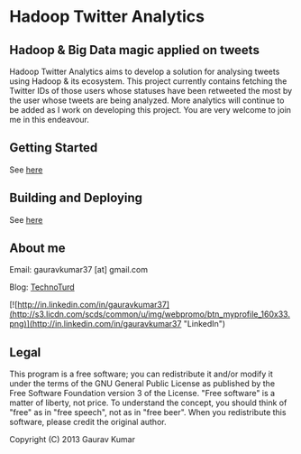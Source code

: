 Hadoop Twitter Analytics
==============

Hadoop &amp; Big Data magic applied on tweets
--------------------------------------------

Hadoop Twitter Analytics aims to develop a solution for analysing tweets using Hadoop & its ecosystem.
This project currently contains fetching the Twitter IDs of those users whose statuses have been retweeted the most by the user whose tweets are being analyzed.
More analytics will continue to be added as I work on developing this project. You are very welcome to join me in this endeavour.

Getting Started
---------------
See [here](https://github.com/gauravkumar37/hadoop-twitter/wiki/Getting-Started)

Building and Deploying
----------------------
See [here](https://github.com/gauravkumar37/hadoop-twitter/wiki/Building-and-Deploying)

About me
--------
Email: gauravkumar37 [at] gmail.com

Blog: [TechnoTurd](http://technoturd.wordpress.com)

[![http://in.linkedin.com/in/gauravkumar37](http://s3.licdn.com/scds/common/u/img/webpromo/btn_myprofile_160x33.png)](http://in.linkedin.com/in/gauravkumar37 "LinkedIn")


Legal
-----
This program is a free software; you can redistribute it and/or modify it under the terms of the GNU General Public License as published by the Free Software Foundation version 3 of the License. "Free software" is a matter of liberty, not price. To understand the concept, you should think of "free" as in "free speech", not as in "free beer". When you redistribute this software, please credit the original author.

Copyright (C) 2013 Gaurav Kumar
